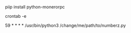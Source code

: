 piip install python-monerorpc

crontab -e 

59 * * * * /usr/bin/python3 /change/me/path/to/numberz.py
